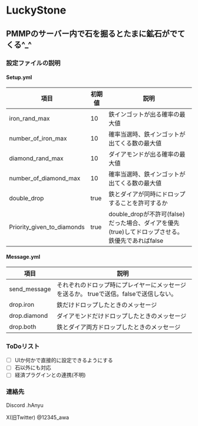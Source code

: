 # LuckyStone
## PMMPのサーバー内で石を掘るとたまに鉱石がでてくる^_^

### 設定ファイルの説明
#### Setup.yml 

項目 | 初期値 | 説明
--- | --- | ---
iron_rand_max | 10 | 鉄インゴットが出る確率の最大値
number_of_iron_max | 10 | 確率当選時、鉄インゴットが出てくる数の最大値
diamond_rand_max | 10 | ダイアモンドが出る確率の最大値
number_of_diamond_max | 10 | 確率当選時、鉄インゴットが出てくる数の最大値
double_drop | true | 鉄とダイアが同時にドロップすることを許可するか
Priority_given_to_diamonds | true | double_dropが不許可(false)だった場合、ダイアを優先(true)してドロップさせる。鉄優先であればfalse

#### Message.yml
項目 | 説明
--- | ---
send_message | それぞれのドロップ時にプレイヤーにメッセージを送るか。 trueで送信。falseで送信しない。
drop.iron | 鉄だけドロップしたときのメッセージ
drop.diamond | ダイアモンドだけドロップしたときのメッセージ
drop.both | 鉄とダイア両方ドロップしたときのメッセージ

### ToDoリスト
- [ ] UIか何かで直接的に設定できるようにする
- [ ] 石以外にも対応 
- [ ] 経済プラグインとの連携(不明)
      
### 連絡先
Discord .hAnyu

X(旧Twitter) @12345_awa
